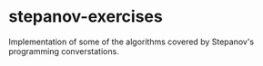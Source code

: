# stepanov-exercises
Implementation of some of the algorithms covered by Stepanov's programming converstations.
